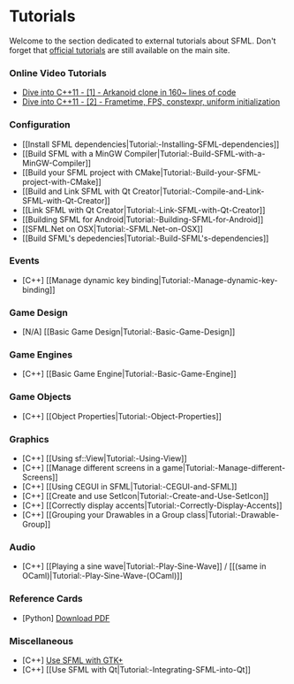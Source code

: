 # Tutorials

Welcome to the section dedicated to external tutorials about SFML. Don't forget that [official tutorials](http://www.sfml-dev.org/tutorials/) are still available on the main site.

### Online Video Tutorials
* [Dive into C++11 - [1] - Arkanoid clone in 160~ lines of code](http://www.youtube.com/watch?v=_4K3tsKa1Uc)
* [Dive into C++11 - [2] - Frametime, FPS, constexpr, uniform initialization](http://www.youtube.com/watch?v=tPbrWAbzyTE)

### Configuration

* [[Install SFML dependencies|Tutorial:-Installing-SFML-dependencies]]
* [[Build SFML with a MinGW Compiler|Tutorial:-Build-SFML-with-a-MinGW-Compiler]]
* [[Build your SFML project with CMake|Tutorial:-Build-your-SFML-project-with-CMake]]
* [[Build and Link SFML with Qt Creator|Tutorial:-Compile-and-Link-SFML-with-Qt-Creator]]
* [[Link SFML with Qt Creator|Tutorial:-Link-SFML-with-Qt-Creator]]
* [[Building SFML for Android|Tutorial:-Building-SFML-for-Android]]
* [[SFML.Net on OSX|Tutorial:-SFML.Net-on-OSX]]
* [[Build SFML's depedencies|Tutorial:-Build-SFML's-dependencies]]

### Events

* [C++] [[Manage dynamic key binding|Tutorial:-Manage-dynamic-key-binding]]

### Game Design
* [N/A] [[Basic Game Design|Tutorial:-Basic-Game-Design]]

### Game Engines
* [C++] [[Basic Game Engine|Tutorial:-Basic-Game-Engine]]

### Game Objects
* [C++] [[Object Properties|Tutorial:-Object-Properties]]

### Graphics

* [C++] [[Using sf::View|Tutorial:-Using-View]]
* [C++] [[Manage different screens in a game|Tutorial:-Manage-different-Screens]]
* [C++] [[Using CEGUI in SFML|Tutorial:-CEGUI-and-SFML]]
* [C++] [[Create and use SetIcon|Tutorial:-Create-and-Use-SetIcon]]
* [C++] [[Correctly display accents|Tutorial:-Correctly-Display-Accents]]
* [C++] [[Grouping your Drawables in a Group class|Tutorial:-Drawable-Group]]

### Audio
* [C++] [[Playing a sine wave|Tutorial:-Play-Sine-Wave]] / [[(same in OCaml)|Tutorial:-Play-Sine-Wave-(OCaml)]]

### Reference Cards

* [Python] [Download PDF](http://www.losersjuegos.com.ar/_media/referencia/apuntes/pysfml/pysfml_reference_card.pdf)

### Miscellaneous

* [C++] [Use SFML with GTK+](http://lalaland.github.com/gtkGuide.html)
* [C++] [[Use SFML with Qt|Tutorial:-Integrating-SFML-into-Qt]]